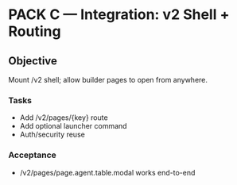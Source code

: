 # PACK C — Integration: v2 Shell + Routing

## Objective
Mount /v2 shell; allow builder pages to open from anywhere.

### Tasks
- Add /v2/pages/{key} route
- Add optional launcher command
- Auth/security reuse

### Acceptance
- /v2/pages/page.agent.table.modal works end-to-end
